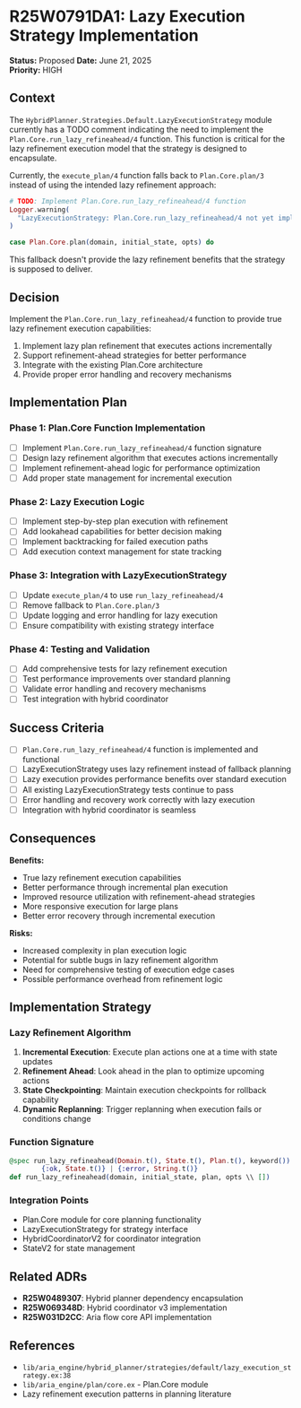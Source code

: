 # R25W0791DA1: Lazy Execution Strategy Implementation

<!-- @adr_serial R25W0791DA1 -->

**Status:** Proposed
**Date:** June 21, 2025  
**Priority:** HIGH

## Context

The `HybridPlanner.Strategies.Default.LazyExecutionStrategy` module currently has a TODO comment indicating the need to implement the `Plan.Core.run_lazy_refineahead/4` function. This function is critical for the lazy refinement execution model that the strategy is designed to encapsulate.

Currently, the `execute_plan/4` function falls back to `Plan.Core.plan/3` instead of using the intended lazy refinement approach:

```elixir
# TODO: Implement Plan.Core.run_lazy_refineahead/4 function  
Logger.warning(
  "LazyExecutionStrategy: Plan.Core.run_lazy_refineahead/4 not yet implemented"
)

case Plan.Core.plan(domain, initial_state, opts) do
```

This fallback doesn't provide the lazy refinement benefits that the strategy is supposed to deliver.

## Decision

Implement the `Plan.Core.run_lazy_refineahead/4` function to provide true lazy refinement execution capabilities:

1. Implement lazy plan refinement that executes actions incrementally
2. Support refinement-ahead strategies for better performance
3. Integrate with the existing Plan.Core architecture
4. Provide proper error handling and recovery mechanisms

## Implementation Plan

### Phase 1: Plan.Core Function Implementation

- [ ] Implement `Plan.Core.run_lazy_refineahead/4` function signature
- [ ] Design lazy refinement algorithm that executes actions incrementally
- [ ] Implement refinement-ahead logic for performance optimization
- [ ] Add proper state management for incremental execution

### Phase 2: Lazy Execution Logic

- [ ] Implement step-by-step plan execution with refinement
- [ ] Add lookahead capabilities for better decision making
- [ ] Implement backtracking for failed execution paths
- [ ] Add execution context management for state tracking

### Phase 3: Integration with LazyExecutionStrategy

- [ ] Update `execute_plan/4` to use `run_lazy_refineahead/4`
- [ ] Remove fallback to `Plan.Core.plan/3`
- [ ] Update logging and error handling for lazy execution
- [ ] Ensure compatibility with existing strategy interface

### Phase 4: Testing and Validation

- [ ] Add comprehensive tests for lazy refinement execution
- [ ] Test performance improvements over standard planning
- [ ] Validate error handling and recovery mechanisms
- [ ] Test integration with hybrid coordinator

## Success Criteria

- [ ] `Plan.Core.run_lazy_refineahead/4` function is implemented and functional
- [ ] LazyExecutionStrategy uses lazy refinement instead of fallback planning
- [ ] Lazy execution provides performance benefits over standard execution
- [ ] All existing LazyExecutionStrategy tests continue to pass
- [ ] Error handling and recovery work correctly with lazy execution
- [ ] Integration with hybrid coordinator is seamless

## Consequences

**Benefits:**

- True lazy refinement execution capabilities
- Better performance through incremental plan execution
- Improved resource utilization with refinement-ahead strategies
- More responsive execution for large plans
- Better error recovery through incremental execution

**Risks:**

- Increased complexity in plan execution logic
- Potential for subtle bugs in lazy refinement algorithm
- Need for comprehensive testing of execution edge cases
- Possible performance overhead from refinement logic

## Implementation Strategy

### Lazy Refinement Algorithm

1. **Incremental Execution**: Execute plan actions one at a time with state updates
2. **Refinement Ahead**: Look ahead in the plan to optimize upcoming actions
3. **State Checkpointing**: Maintain execution checkpoints for rollback capability
4. **Dynamic Replanning**: Trigger replanning when execution fails or conditions change

### Function Signature

```elixir
@spec run_lazy_refineahead(Domain.t(), State.t(), Plan.t(), keyword()) ::
        {:ok, State.t()} | {:error, String.t()}
def run_lazy_refineahead(domain, initial_state, plan, opts \\ [])
```

### Integration Points

- Plan.Core module for core planning functionality
- LazyExecutionStrategy for strategy interface
- HybridCoordinatorV2 for coordinator integration
- StateV2 for state management

## Related ADRs

- **R25W0489307**: Hybrid planner dependency encapsulation
- **R25W069348D**: Hybrid coordinator v3 implementation
- **R25W031D2CC**: Aria flow core API implementation

## References

- `lib/aria_engine/hybrid_planner/strategies/default/lazy_execution_strategy.ex:38`
- `lib/aria_engine/plan/core.ex` - Plan.Core module
- Lazy refinement execution patterns in planning literature

